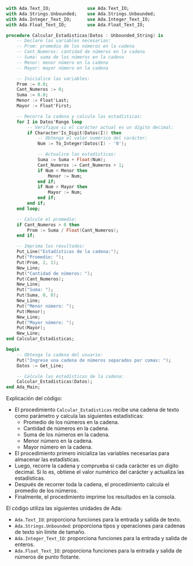 ```ada
with Ada.Text_IO;              use Ada.Text_IO;
with Ada.Strings.Unbounded;    use Ada.Strings.Unbounded;
with Ada.Integer_Text_IO;      use Ada.Integer_Text_IO;
with Ada.Float_Text_IO;        use Ada.Float_Text_IO;

procedure Calcular_Estadisticas(Datos : Unbounded_String) is
    -- Declare las variables necesarias:
    -- Prom: promedio de los números en la cadena
    -- Cant_Numeros: cantidad de números en la cadena
    -- Suma: suma de los números en la cadena
    -- Menor: menor número en la cadena
    -- Mayor: mayor número en la cadena

    -- Inicialice las variables:
    Prom := 0.0;
    Cant_Numeros := 0;
    Suma := 0.0;
    Menor := Float'Last;
    Mayor := Float'First;

    -- Recorra la cadena y calcule las estadísticas:
    for I in Datos'Range loop
        -- Verifique si el carácter actual es un dígito decimal:
        if Character'Is_Digit(Datos(I)) then
            -- Obtenga el valor numérico del carácter:
            Num := To_Integer(Datos(I) - '0');

            -- Actualice las estadísticas:
            Suma := Suma + Float(Num);
            Cant_Numeros := Cant_Numeros + 1;
            if Num < Menor then
                Menor := Num;
            end if;
            if Num > Mayor then
                Mayor := Num;
            end if;
        end if;
    end loop;

    -- Calcule el promedio:
    if Cant_Numeros > 0 then
        Prom := Suma / Float(Cant_Numeros);
    end if;

    -- Imprima los resultados:
    Put_Line("Estadísticas de la cadena:");
    Put("Promedio: ");
    Put(Prom, 2, 1);
    New_Line;
    Put("Cantidad de números: ");
    Put(Cant_Numeros);
    New_Line;
    Put("Suma: ");
    Put(Suma, 0, 0);
    New_Line;
    Put("Menor número: ");
    Put(Menor);
    New_Line;
    Put("Mayor número: ");
    Put(Mayor);
    New_Line;
end Calcular_Estadisticas;

begin
    -- Obtenga la cadena del usuario:
    Put("Ingrese una cadena de números separados por comas: ");
    Datos := Get_Line;

    -- Calcule las estadísticas de la cadena:
    Calcular_Estadisticas(Datos);
end Ada_Main;
```

Explicación del código:

* El procedimiento `Calcular_Estadisticas` recibe una cadena de texto como parámetro y calcula las siguientes estadísticas:
    * Promedio de los números en la cadena.
    * Cantidad de números en la cadena.
    * Suma de los números en la cadena.
    * Menor número en la cadena.
    * Mayor número en la cadena.
* El procedimiento primero inicializa las variables necesarias para almacenar las estadísticas.
* Luego, recorre la cadena y comprueba si cada carácter es un dígito decimal. Si lo es, obtiene el valor numérico del carácter y actualiza las estadísticas.
* Después de recorrer toda la cadena, el procedimiento calcula el promedio de los números.
* Finalmente, el procedimiento imprime los resultados en la consola.

El código utiliza las siguientes unidades de Ada:

* `Ada.Text_IO`: proporciona funciones para la entrada y salida de texto.
* `Ada.Strings.Unbounded`: proporciona tipos y operaciones para cadenas de texto sin límite de tamaño.
* `Ada.Integer_Text_IO`: proporciona funciones para la entrada y salida de enteros.
* `Ada.Float_Text_IO`: proporciona funciones para la entrada y salida de números de punto flotante.